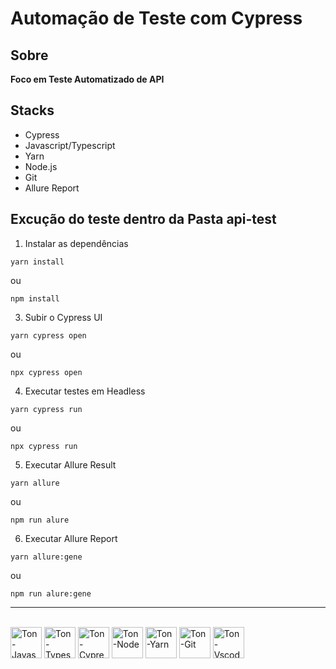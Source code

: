 # Automação de Teste com Cypress

## Sobre

**Foco em Teste Automatizado de API**

## Stacks
- Cypress
- Javascript/Typescript
- Yarn
- Node.js
- Git
- Allure Report

## Excução do teste dentro da Pasta api-test

1. Instalar as dependências
```
yarn install
```
ou
```
npm install
```

3. Subir o Cypress UI
```
yarn cypress open
```
ou
```
npx cypress open
```

4. Executar testes em Headless
```
yarn cypress run
```
ou
```
npx cypress run
```

5. Executar Allure Result
```
yarn allure
```
ou
```
npm run alure
```

6. Executar Allure Report
```
yarn allure:gene
```
ou
```
npm run alure:gene
```

<hr>

<div style="display: inline-block">
  <br>
  <img align="center" alt="Ton-Javascript" heigh="50" width="50" src="https://cdn.jsdelivr.net/gh/devicons/devicon@latest/icons/javascript/javascript-original.svg" />
  <img align="center" alt="Ton-Typescript" heigh="50" width="50" src="https://cdn.jsdelivr.net/gh/devicons/devicon@latest/icons/typescript/typescript-original.svg" />
  <img align="center" alt="Ton-Cypress" heigh="50" width="50" src="https://cdn.jsdelivr.net/gh/devicons/devicon@latest/icons/cypressio/cypressio-original.svg"/>
  <img align="center" alt="Ton-Node" heigh="50" width="50" src="https://cdn.jsdelivr.net/gh/devicons/devicon@latest/icons/nodejs/nodejs-original.svg"/>
  <img align="center" alt="Ton-Yarn" heigh="50" width="50" src="https://cdn.jsdelivr.net/gh/devicons/devicon@latest/icons/yarn/yarn-original.svg" />
  <img align="center" alt="Ton-Git" heigh="50" width="50" src="https://cdn.jsdelivr.net/gh/devicons/devicon@latest/icons/git/git-original.svg" />
  <img align="center" alt="Ton-Vscode" heigh="50" width="50" src="https://cdn.jsdelivr.net/gh/devicons/devicon@latest/icons/vscode/vscode-original.svg" />
</div>

